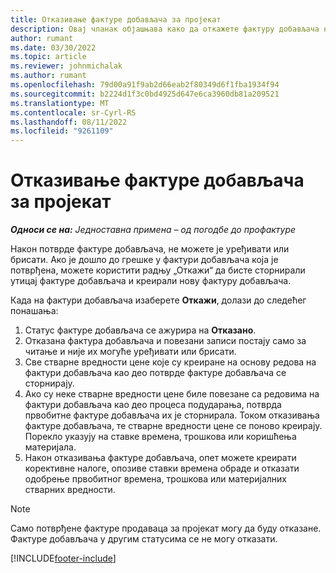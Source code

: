 ```yaml
---
title: Отказивање фактуре добављача за пројекат
description: Овај чланак објашњава како да откажете фактуру добављача на пројекту у решењу Microsoft Dynamics 365 Project Operations и финансијски утицај отказивања фактуре добављача на пројекту.
author: rumant
ms.date: 03/30/2022
ms.topic: article
ms.reviewer: johnmichalak
ms.author: rumant
ms.openlocfilehash: 79d00a91f9ab2d66eab2f80349d6f1fba1934f94
ms.sourcegitcommit: b2224d1f3c0bd4925d647e6ca3960db81a209521
ms.translationtype: MT
ms.contentlocale: sr-Cyrl-RS
ms.lasthandoff: 08/11/2022
ms.locfileid: "9261109"
---
```

# <a name="cancel-a-project-vendor-invoice"></a>Отказивање фактуре добављача за пројекат

_**Односи се на:** Једноставна примена – од погодбе до профактуре_

Након потврде фактуре добављача, не можете је уређивати или брисати. Ако је дошло до грешке у фактури добављача која је потврђена, можете користити радњу „Откажи“ да бисте сторнирали утицај фактуре добављача и креирали нову фактуру добављача.

Када на фактури добављача изаберете **Откажи**, долази до следећег понашања:

1. Статус фактуре добављача се ажурира на **Отказано**.
2. Отказана фактура добављача и повезани записи постају само за читање и није их могуће уређивати или брисати.
3. Све стварне вредности цене које су креиране на основу редова на фактури добављача као део потврде фактуре добављача се сторнирају.
4. Ако су неке стварне вредности цене биле повезане са редовима на фактури добављача као део процеса подударања, потврда првобитне фактуре добављача их је сторнирала. Током отказивања фактуре добављача, те стварне вредности цене се поново креирају. Порекло указују на ставке времена, трошкова или коришћења материјала.
5. Након отказивања фактуре добављача, опет можете креирати корективне налоге, опозиве ставки времена обраде и отказати одобрење првобитног времена, трошкова или материјалних стварних вредности.

> [!NOTE]
> Само потврђене фактуре продаваца за пројекат могу да буду отказане. Фактуре добављача у другим статусима се не могу отказати.

[!INCLUDE[footer-include](../../includes/footer-banner.md)]
